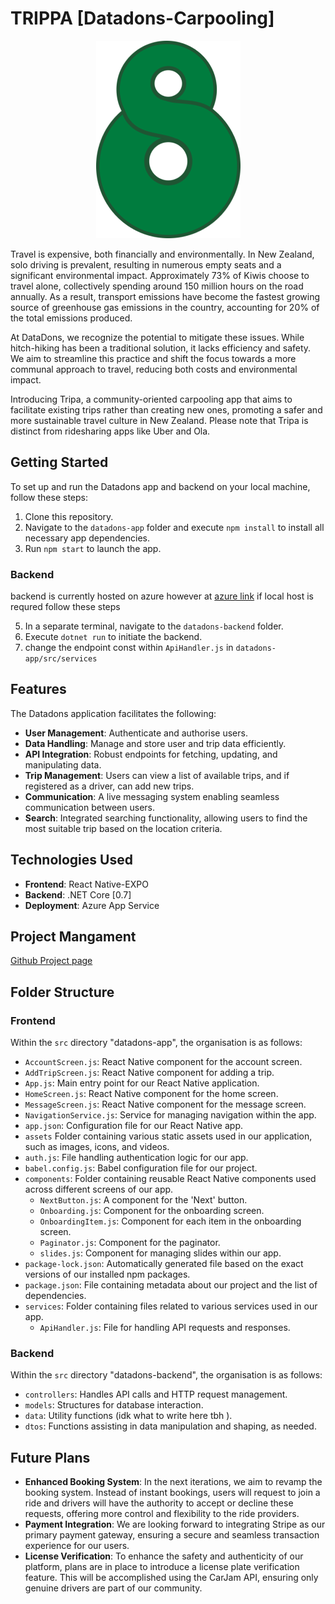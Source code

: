 # TRIPPA [Datadons-Carpooling]

<div align="center">
    <img src="datadons-app/assets/logo.png" alt="Toshka Lakes Project">
</div>


Travel is expensive, both financially and environmentally. In New Zealand, solo driving is prevalent, resulting in numerous empty seats and a significant environmental impact. Approximately 73% of Kiwis choose to travel alone, collectively spending around 150 million hours on the road annually. As a result, transport emissions have become the fastest growing source of greenhouse gas emissions in the country, accounting for 20% of the total emissions produced.

At DataDons, we recognize the potential to mitigate these issues. While hitch-hiking has been a traditional solution, it lacks efficiency and safety. We aim to streamline this practice and shift the focus towards a more communal approach to travel, reducing both costs and environmental impact.

Introducing Tripa, a community-oriented carpooling app that aims to facilitate existing trips rather than creating new ones, promoting a safer and more sustainable travel culture in New Zealand. Please note that Tripa is distinct from ridesharing apps like Uber and Ola.




## Getting Started

To set up and run the Datadons app and backend on your local machine, follow these steps:

1. Clone this repository.
2. Navigate to the `datadons-app` folder and execute `npm install` to install all necessary app dependencies.
3. Run `npm start` to launch the app.

### Backend

backend is currently hosted on azure however at [azure link](https://datadons2.azurewebsites.net/swagger/index.html) if local host is requred follow these steps

5. In a separate terminal, navigate to the `datadons-backend` folder.
6. Execute `dotnet run` to initiate the backend.
7. change the endpoint const within `ApiHandler.js` in `datadons-app/src/services`

## Features

The Datadons application facilitates the following:

- **User Management**: Authenticate and authorise users.
- **Data Handling**: Manage and store user and trip data efficiently.
- **API Integration**: Robust endpoints for fetching, updating, and manipulating data.
- **Trip Management**: Users can view a list of available trips, and if registered as a driver, can add new trips.
- **Communication**: A live messaging system enabling seamless communication between users.
- **Search**: Integrated searching functionality, allowing users to find the most suitable trip based on the location criteria.

## Technologies Used

- **Frontend**: React Native-EXPO
- **Backend**: .NET Core [0.7]
- **Deployment**: Azure App Service

## Project Mangament

[Github Project page](https://github.com/orgs/uoa-compsci399-s2-2023/projects/1)

## Folder Structure

### Frontend

Within the `src` directory "datadons-app", the organisation is as follows:

- `AccountScreen.js`: React Native component for the account screen.
- `AddTripScreen.js`: React Native component for adding a trip.
- `App.js`: Main entry point for our React Native application.
- `HomeScreen.js`: React Native component for the home screen.
- `MessageScreen.js`: React Native component for the message screen.
- `NavigationService.js`: Service for managing navigation within the app.
- `app.json`: Configuration file for our React Native app.
- `assets` Folder containing various static assets used in our application, such as images, icons, and videos.
- `auth.js`: File handling authentication logic for our app.
- `babel.config.js`: Babel configuration file for our project.
- `components`: Folder containing reusable React Native components used across different screens of our app.
  - `NextButton.js`: A component for the 'Next' button.
  - `Onboarding.js`: Component for the onboarding screen.
  - `OnboardingItem.js`: Component for each item in the onboarding screen.
  - `Paginator.js`: Component for the paginator.
  - `slides.js`: Component for managing slides within our app.
- `package-lock.json`: Automatically generated file based on the exact versions of our installed npm packages.
- `package.json`: File containing metadata about our project and the list of dependencies.
- `services`: Folder containing files related to various services used in our app.
  - `ApiHandler.js`: File for handling API requests and responses.

### Backend

Within the `src` directory "datadons-backend", the organisation is as follows:

- `controllers`: Handles API calls and HTTP request management.
- `models`: Structures for database interaction.
- `data`: Utility functions (idk what to write here tbh ).
- `dtos`: Functions assisting in data manipulation and shaping, as needed.

## Future Plans

- **Enhanced Booking System**: In the next iterations, we aim to revamp the booking system. Instead of instant bookings, users will request to join a ride and drivers will have the authority to accept or decline these requests, offering more control and flexibility to the ride providers.
- **Payment Integration**: We are looking forward to integrating Stripe as our primary payment gateway, ensuring a secure and seamless transaction experience for our users.
- **License Verification**: To enhance the safety and authenticity of our platform, plans are in place to introduce a license plate verification feature. This will be accomplished using the CarJam API, ensuring only genuine drivers are part of our community.
